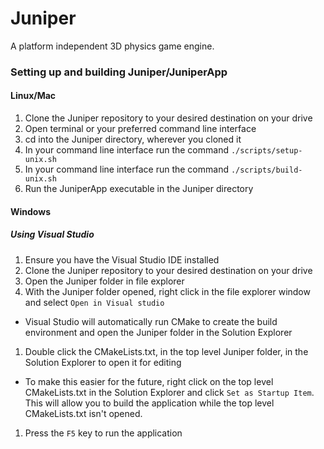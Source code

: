 # Juniper
A platform independent 3D physics game engine.

### Setting up and building Juniper/JuniperApp
#### Linux/Mac
1. Clone the Juniper repository to your desired destination on your drive
1. Open terminal or your preferred command line interface
1. cd into the Juniper directory, wherever you cloned it
1. In your command line interface run the command ```./scripts/setup-unix.sh```
1. In your command line interface run the command ```./scripts/build-unix.sh```
1. Run the JuniperApp executable in the Juniper directory
#### Windows
##### Using Visual Studio
1. Ensure you have the Visual Studio IDE installed
1. Clone the Juniper repository to your desired destination on your drive
1. Open the Juniper folder in file explorer
1. With the Juniper folder opened, right click in the file explorer window and select ```Open in Visual studio```
  * Visual Studio will automatically run CMake to create the build environment and open the Juniper folder in the Solution Explorer
1. Double click the CMakeLists.txt, in the top level Juniper folder, in the Solution Explorer to open it for editing
  * To make this easier for the future, right click on the top level CMakeLists.txt in the Solution Explorer and click ```Set as Startup Item```.
  This will allow you to build the application while the top level CMakeLists.txt isn't opened.
1. Press the ```F5``` key to run the application
